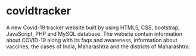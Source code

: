 # covidtracker
A new Covid-19 tracker website built by using HTML5, CSS, bootstrap, JavaScript, PHP and MySQL database. The website contain information about COVID-19 along with its faqs and awareness, information about vaccines, the cases of India, Maharashtra and the districts of Maharashtra. 
